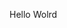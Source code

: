 Hello Wolrd

































































































































































































































































































































































































































































































































































































































































































































































































































































































































































































































































































































































































































































































































































































































































































































































































































































































































































































































































































































































































































































































































































































































































































































































































































































































































































































































































































































































































































